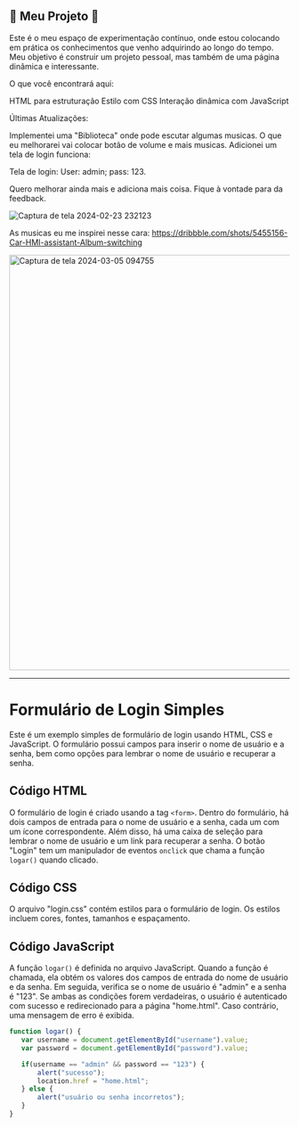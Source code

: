 ## 🚀 Meu Projeto 🚀

Este é o meu espaço de experimentação contínuo, onde estou colocando em prática os conhecimentos que venho adquirindo ao longo do tempo. Meu objetivo é construir um projeto pessoal, mas também de uma página dinâmica e interessante.

O que você encontrará aqui:

HTML para estruturação
Estilo com CSS
Interação dinâmica com JavaScript

Últimas Atualizações:

Implementei uma "Biblioteca" onde pode escutar algumas musicas. O que eu melhorarei vai colocar botão de volume e mais musicas.
Adicionei um tela de login funciona: 



Tela de login:
User: admin; pass: 123.


Quero melhorar ainda mais e adiciona mais coisa. Fique à vontade para da feedback.

![Captura de tela 2024-02-23 232123](https://github.com/LAKAKKK/POTI-DQS/assets/158624405/fbbe177c-c404-4ce0-add9-dc698544100b)



As musicas eu me inspirei nesse cara: https://dribbble.com/shots/5455156-Car-HMI-assistant-Album-switching


<img width="746" alt="Captura de tela 2024-03-05 094755" src="https://github.com/LAKAKKK/POTI-DQS/assets/158624405/708fcbe8-f4aa-4a7b-a760-c82777ba9f19">



-------------------------------------------------------

# Formulário de Login Simples

Este é um exemplo simples de formulário de login usando HTML, CSS e JavaScript. O formulário possui campos para inserir o nome de usuário e a senha, bem como opções para lembrar o nome de usuário e recuperar a senha.

## Código HTML

O formulário de login é criado usando a tag `<form>`. Dentro do formulário, há dois campos de entrada para o nome de usuário e a senha, cada um com um ícone correspondente. Além disso, há uma caixa de seleção para lembrar o nome de usuário e um link para recuperar a senha. O botão "Login" tem um manipulador de eventos `onclick` que chama a função `logar()` quando clicado.

## Código CSS

O arquivo "login.css" contém estilos para o formulário de login. Os estilos incluem cores, fontes, tamanhos e espaçamento.

## Código JavaScript

A função `logar()` é definida no arquivo JavaScript. Quando a função é chamada, ela obtém os valores dos campos de entrada do nome de usuário e da senha. Em seguida, verifica se o nome de usuário é "admin" e a senha é "123". Se ambas as condições forem verdadeiras, o usuário é autenticado com sucesso e redirecionado para a página "home.html". Caso contrário, uma mensagem de erro é exibida.

```javascript
function logar() {
   var username = document.getElementById("username").value;
   var password = document.getElementById("password").value;

   if(username == "admin" && password == "123") {
       alert("sucesso");
       location.href = "home.html";
   } else {
       alert("usuário ou senha incorretos");
   }
}
